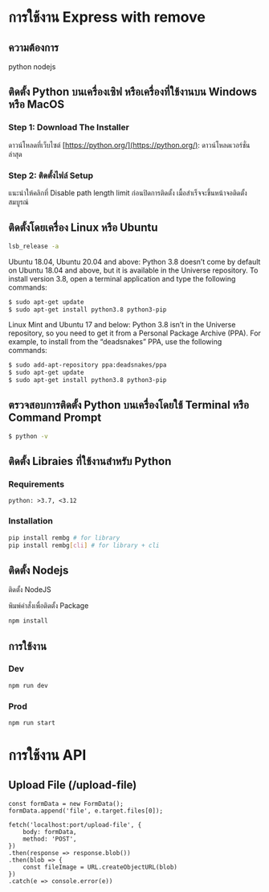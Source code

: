 # การใช้งาน Express with remove 
## ความต้องการ

python
nodejs



## ติดตั้ง Python บนเครื่องเซิฟ หรือเครื่องที่ใช้งานบน Windows หรือ MacOS

### Step 1: Download The Installer

ดาวน์โหลดที่เว็บไซต์ [https://python.org/](https://python.org/):
ดาวน์โหลดเวอร์ชั่นล่าสุด


### Step 2: ติดตั้งไฟล์ Setup
แนะนำให้คลิกที่ Disable path length limit ก่อนปิดการติดตั้ง เมื้อสำเร็จจะขึ้นหน้าจอติดตั้งสมบูรณ์


## ติดตั้งโดยเครื่อง Linux หรือ Ubuntu

```bash
lsb_release -a
```

Ubuntu 18.04, Ubuntu 20.04 and above: Python 3.8 doesn’t come by default on Ubuntu 18.04 and above, but it is available in the Universe repository. To install version 3.8, open a terminal application and type the following commands:

```bash
$ sudo apt-get update
$ sudo apt-get install python3.8 python3-pip
```

Linux Mint and Ubuntu 17 and below: Python 3.8 isn’t in the Universe repository, so you need to get it from a Personal Package Archive (PPA). For example, to install from the “deadsnakes” PPA, use the following commands:

```bash
$ sudo add-apt-repository ppa:deadsnakes/ppa
$ sudo apt-get update
$ sudo apt-get install python3.8 python3-pip
```

## ตรวจสอบการติดตั้ง Python บนเครื่องโดยใช้ Terminal หรือ Command Prompt

```bash
$ python -v
```

## ติดตั้ง Libraies ที่ใช้งานสำหรับ Python

### Requirements

```
python: >3.7, <3.12
```

### Installation

```bash
pip install rembg # for library
pip install rembg[cli] # for library + cli
```

## ติดตั้ง Nodejs
ติดตั้ง NodeJS

พิมพ์คำสั่งเพื่อติดตั้ง Package 

```bash
npm install
```

## การใช้งาน

### Dev

```bash
npm run dev
```

### Prod

```bash
npm run start
```

# การใช้งาน API

## Upload File (/upload-file)

```
const formData = new FormData();
formData.append('file', e.target.files[0]);

fetch('localhost:port/upload-file', {
    body: formData,
    method: 'POST',
})  
.then(response => response.blob())
.then(blob => {
    const fileImage = URL.createObjectURL(blob)
})
.catch(e => console.error(e))
```